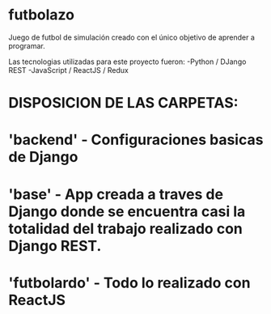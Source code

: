 # futbolazo
Juego de futbol de simulación creado con el único objetivo de aprender a programar.

Las tecnologias utilizadas para este proyecto fueron:
  -Python / DJango REST
  -JavaScript / ReactJS / Redux
  
# DISPOSICION DE LAS CARPETAS:
# 'backend' - Configuraciones basicas de Django
# 'base' - App creada a traves de Django donde se encuentra casi la totalidad del trabajo realizado con Django REST.
# 'futbolardo' - Todo lo realizado con ReactJS

